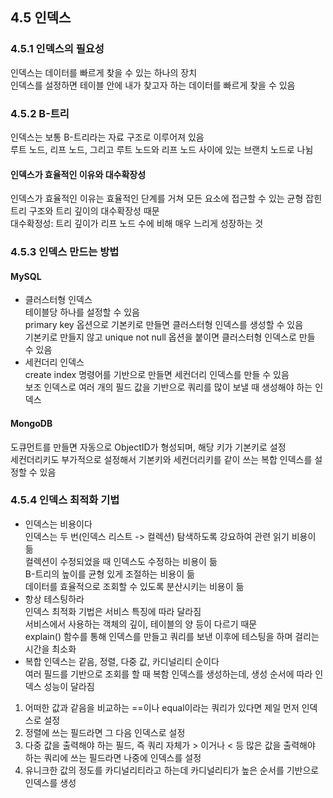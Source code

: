 ## 4.5 인덱스  

### 4.5.1 인덱스의 필요성  
인덱스는 데이터를 빠르게 찾을 수 있는 하나의 장치  
인덱스를 설정하면 테이블 안에 내가 찾고자 하는 데이터를 빠르게 찾을 수 있음  

### 4.5.2 B-트리  
인덱스는 보통 B-트리라는 자료 구조로 이루어져 있음  
루트 노드, 리프 노드, 그리고 루트 노드와 리프 노드 사이에 있는 브랜치 노드로 나뉨  

#### 인덱스가 효율적인 이유와 대수확장성  
인덱스가 효율적인 이유는 효율적인 단계를 거쳐 모든 요소에 접근할 수 있는 균형 잡힌 트리 구조와 트리 깊이의 대수확장성 때문  
대수확정성: 트리 깊이가 리프 노드 수에 비해 매우 느리게 성장하는 것  

### 4.5.3 인덱스 만드는 방법  
#### MySQL  
* 클러스터형 인덱스  
테이블당 하나를 설정할 수 있음  
primary key 옵션으로 기본키로 만들면 클러스터형 인덱스를 생성할 수 있음  
기본키로 만들지 않고 unique not null 옵션을 붙이면 클러스터형 인덱스로 만들 수 있음  
* 세컨더리 인덱스  
create index 명령어를 기반으로 만들면 세컨더리 인덱스를 만들 수 있음  
보조 인덱스로 여러 개의 필드 값을 기반으로 쿼리를 많이 보낼 때 생성해야 하는 인덱스  

#### MongoDB  
도큐먼트를 만들면 자동으로 ObjectID가 형성되며, 해당 키가 기본키로 설정  
세컨더리키도 부가적으로 설정해서 기본키와 세컨더리키를 같이 쓰는 복합 인덱스를 설정할 수 있음  

### 4.5.4 인덱스 최적화 기법  
* 인덱스는 비용이다  
인덱스는 두 번(인덱스 리스트 -> 컬렉션) 탐색하도록 강요하여 관련 읽기 비용이 듦  
컬렉션이 수정되었을 때 인덱스도 수정하는 비용이 듦  
B-트리의 높이를 균형 있게 조절하는 비용이 듦  
데이터를 효율적으로 조회할 수 있도록 분산시키는 비용이 듦  
* 항상 테스팅하라  
인덱스 최적화 기법은 서비스 특징에 따라 달라짐  
서비스에서 사용하는 객체의 깊이, 테이블의 양 등이 다르기 때문  
explain() 함수를 통해 인덱스를 만들고 쿼리를 보낸 이후에 테스팅을 하며 걸리는 시간을 최소화  
* 복합 인덱스는 같음, 정렬, 다중 값, 카디널리티 순이다  
여러 필드를 기반으로 조회를 할 때 복함 인덱스를 생성하는데, 생성 순서에 따라 인덱스 성능이 달라짐  
1. 어떠한 값과 같음을 비교하는 ==이나 equal이라는 쿼리가 있다면 제일 먼저 인덱스로 설정  
2. 정렬에 쓰는 필드라면 그 다음 인덱스로 설정  
3. 다중 값을 출력해야 하는 필드, 즉 쿼리 자체가 > 이거나 < 등 많은 값을 출력해야 하는 쿼리에 쓰는 필드라면 나중에 인덱스를 설정  
4. 유니크한 값의 정도를 카디널리티라고 하는데 카디널리티가 높은 순서를 기반으로 인덱스를 생성  